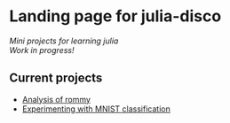 # Landing page for julia-disco
_Mini projects for learning julia_  
*Work in progress!*
## Current projects
- [Analysis of rommy](analysis-of-rommy/report-of-analysis.html)
- [Experimenting with MNIST classification](MNIST-classification/notebook.html)